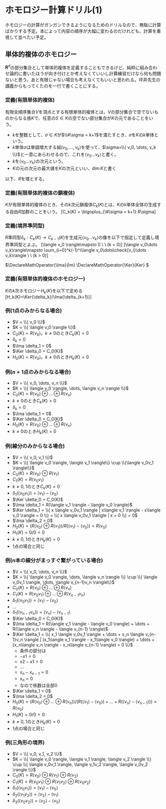 # ホモロジー計算ドリル(1)

ホモロジーの計算がガンガンできるようになるためのドリルなので、無駄に計算ばかりする予定。本によって内容の順序が大幅に変わるのだけれども、計算を重視して並べたい予定。

## 単体的複体のホモロジー

$\mathbf{R}^d$の部分集合として単体的複体を定義することもできるけど、純粋に組み合わせ論的に書いたほうが向き付けとか考えなくていいし計算練習だけなら何も問題ないと思う。あと有限じゃない場合も考えなくてもいいと思われる。坪井先生の講義からもってくたのを一行で書くことにする。

### 定義(有限単体的複体)
 
有限全順序集合$V$を頂点とする有限単体的複体とは、$V$の部分集合で空でないものからなる族$K$で、任意の$S\in K$の空でない部分集合が$K$の元であることをいう。

* $k$を整数として、$\sigma\in K$が$\\#\sigma = k+1$を満たすとき、$\sigma$を$K$の$k$単体という。
* $k$単体$\sigma$は単調増大する組$(v_0, \dots, v_k)$を使って、$\sigma=\\{ v_0, \dots, v_k \\}$と一意にあらわせるので、これを$\langle v_0\dots v_k\rangle$と書く。
* $k$を$\langle v_0\dots v_k\rangle$の次元という。
* $K$の元の次元の最大値を$K$の次元といい、$\dim{K}$と書く

以下、$R$を環とする。

### 定義(有限単体的複体の鎖複体)

$K$が有限単体的複体のとき、その$k$次元鎖複体$C_k(K)$とは、$K$の$k$単体全体の生成する自由$R$加群のことをいう。
[C_k(K) = \bigoplus_{\\#\sigma = k+1} R\sigma]

### 定義(境界準同型)

$R$準同型$\delta_k : C_k(K)\to C_{k-1}(K)$を生成元$\langle v_0\dots v_k\rangle$の像を以下で指定して定義し境界準同型とよぶ。
[\langle v_0 \rangle\mapsto 0 \ \ (k = 0)]
[\langle v_0\dots v_k\rangle\mapsto \sum_{i=0}^k(-1)^i\langle v_0\dots\check{v_i}\dots v_k\rangle \ \ (k > 0)]

$\DeclareMathOperator{\Ima}{Im}
\DeclareMathOperator{\Ker}{Ker}
$

### 定義(有限単体的複体のホモロジー)

$K$の$k$次ホモロジー$H_k(K)$を以下で定める
[H_k(K)=\Ker{\delta_k}/\Ima{\delta_{k+1}}]

### 例(1点のみからなる場合)

* $V = \\{ v_0 \\}$
* $K = \\{ \langle v_0 \rangle \\}$
* $C_0(K) = R\langle v_0 \rangle$。$k\ne 0$のとき$C_k(K) = 0$
* $\delta_k = 0$
* $\Ima \delta_1 = 0$
* $\Ker \delta_0 = C_0(K)$
* $H_0(K) = R\langle v_0 \rangle$。$k\ne 0$のとき$H_k(K) = 0$

### 例($n+1$点のみからなる場合)

* $V = \\{ v_0, \dots, v_n \\}$
* $K = \\{ \langle v_0 \rangle, \dots, \langle v_n \rangle \\}$
* $C_0(K) = R\langle v_0 \rangle \oplus \dots \oplus R\langle v_n \rangle$
* $k\ne 0$のとき$C_k(K) = 0$
* $\delta_k = 0$
* $\Ima \delta_1 = 0$
* $\Ker \delta_0 = C_0(K)$
* $H_0(K) = R\langle v_0 \rangle \oplus \dots \oplus R\langle v_n \rangle$
* $k\ne 0$のとき$H_k(K) = 0$

### 例(線分のみからなる場合)

* $V = \\{ v_0, v_1 \\}$
* $K = \\{ \langle v_0 \rangle, \langle v_1 \rangle\\} \cup \\{\langle v_0v_1 \rangle\\}$
* $C_0(K) = R\langle v_0 \rangle \oplus R\langle v_1 \rangle$
* $C_1(K) = R\langle v_0v_1 \rangle$
* $k\ne 0, 1$のとき$C_k(K) = 0$
* $\delta_1(\langle v_0v_1 \rangle) = \langle v_1 \rangle - \langle v_0 \rangle$
* $\Ker \delta_0 = C_0(K)$
* $\Ima \delta_1 = R(\langle v_1 \rangle - \langle v_0 \rangle)$
* $\Ker \delta_1 = \\{ x \langle v_0v_1 \rangle | x\langle v_1 \rangle - x\langle v_0 \rangle = 0 \\} = \\{ x \langle v_0v_1 \rangle | x = 0 \\} = 0$
* $\Ima \delta_2 = 0$
* $H_0(K) = (R\langle v_0 \rangle \oplus R\langle v_1 \rangle) / R(\langle v_1 \rangle - \langle v_0 \rangle) = R\langle v_0 \rangle$
* $H_1(K) = 0 / 0 = 0$
* $k\ne 0, 1$のとき$H_k(K) = 0$
* 1点の場合と同じ

### 例($n$本の線分がまっすぐ繋がっている場合)

* $V = \\{ v_0, \dots, v_n \\}$
* $K = \\{ \langle v_0 \rangle, \dots, \langle v_n \rangle \\} \cup \\{ \langle v_0v_1 \rangle, \dots, \langle v_{n-1}v_n \rangle\\}$
* $C_0(K) = R\langle v_0 \rangle \oplus \dots \oplus R\langle v_n \rangle$
* $C_1(K) = R\langle v_0v_1 \rangle \oplus \dots \oplus R\langle v_{n-1}v_n \rangle$
* $\delta_1(\langle v_0v_1 \rangle) = \langle v_1 \rangle - \langle v_0 \rangle$
*  ...
* $\delta_1(\langle v_{n-1}v_n \rangle) = \langle v_n \rangle - \langle v_{n-1} \rangle$
* $\Ker \delta_0 = C_0(K)$
* $\Ima \delta_1 = R(\langle v_1 \rangle - \langle v_0 \rangle) + \dots + R(\langle v_n \rangle - \langle v_{n-1} \rangle)$
* $\Ker \delta_1 = \\{ x_1 \langle v_0v_1 \rangle + \dots + x_n \langle v_{n-1}v_n \rangle | (x_1\langle v_1 \rangle - x_1\langle v_0 \rangle) + \dots + (x_n\langle v_n \rangle - x_n\langle v_{n-1} \rangle) = 0 \\}$
    * 条件の部分は
    * $-x1 = 0$
    * $x2-x1 = 0$
    * ...
    * $x_n-x_{n-1} = 0$
    * $x_n = 0$
    * なので係数は全部$0$
* $\Ker \delta_1 = 0$
* $\Ima \delta_2 = 0$
* $H_0(K) = (R\langle v_0 \rangle \oplus \dots \oplus R\langle v_n \rangle) / (R(\langle v_1 \rangle - \langle v_0 \rangle) + \dots + R(\langle v_n \rangle - \langle v_{n-1} \rangle)) = R\langle v_0 \rangle$
* $H_1(K) = 0 / 0 = 0$
* $k\ne 0, 1$のとき$H_k(K) = 0$
* 1点の場合と同じ

### 例(三角形の境界)

* $V = \\{ v_0, v_1, v_2 \\}$
* $K = \\{ \langle v_0 \rangle,  \langle v_1 \rangle,  \langle v_2 \rangle \\} \cup \\{  \langle v_0v_1 \rangle, \langle v_1v_2 \rangle, \langle v_0v_2 \rangle \\}$
* $C_0(K) = R\langle v_0 \rangle \oplus R\langle v_1 \rangle \oplus R\langle v_2 \rangle$
* $C_1(K) = R\langle v_0v_1 \rangle \oplus R\langle v_1v_2 \rangle \oplus R\langle v_0v_2 \rangle$
* $\delta_1(\langle v_0v_1 \rangle) = \langle v_1 \rangle - \langle v_0 \rangle$
* $\delta_2(\langle v_1v_2 \rangle) = \langle v_2 \rangle - \langle v_1 \rangle$
* $\delta_3(\langle v_0v_2 \rangle) = \langle v_2 \rangle - \langle v_0 \rangle$
